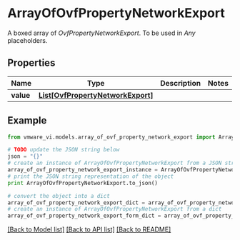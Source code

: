 # ArrayOfOvfPropertyNetworkExport

A boxed array of *OvfPropertyNetworkExport*. To be used in *Any* placeholders. 

## Properties
Name | Type | Description | Notes
------------ | ------------- | ------------- | -------------
**value** | [**List[OvfPropertyNetworkExport]**](OvfPropertyNetworkExport.md) |  | 

## Example

```python
from vmware_vi.models.array_of_ovf_property_network_export import ArrayOfOvfPropertyNetworkExport

# TODO update the JSON string below
json = "{}"
# create an instance of ArrayOfOvfPropertyNetworkExport from a JSON string
array_of_ovf_property_network_export_instance = ArrayOfOvfPropertyNetworkExport.from_json(json)
# print the JSON string representation of the object
print ArrayOfOvfPropertyNetworkExport.to_json()

# convert the object into a dict
array_of_ovf_property_network_export_dict = array_of_ovf_property_network_export_instance.to_dict()
# create an instance of ArrayOfOvfPropertyNetworkExport from a dict
array_of_ovf_property_network_export_form_dict = array_of_ovf_property_network_export.from_dict(array_of_ovf_property_network_export_dict)
```
[[Back to Model list]](../README.md#documentation-for-models) [[Back to API list]](../README.md#documentation-for-api-endpoints) [[Back to README]](../README.md)


